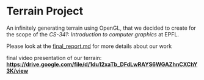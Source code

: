 # Terrain Project
An infinitely generating terrain using OpenGL, that we decided to create for the scope of the *CS-341: Introduction to computer graphics* at EPFL.

Please look at the [final_report.md](https://github.com/Gianniii/CS-341-Infinit-Landscape-Project/blob/master/final_report/final_report.md) for more details about our work


final video presentation of our terrain: **https://drive.google.com/file/d/1du12xaTb_DFdLwRAYS6WGAZhnCXChY3K/view**
